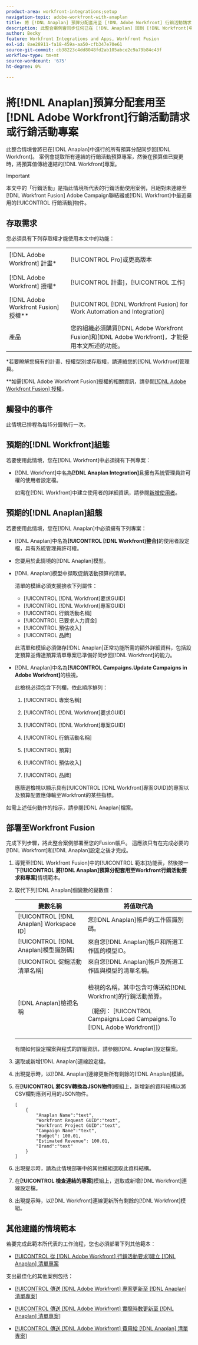 ```yaml
---
product-area: workfront-integrations;setup
navigation-topic: adobe-workfront-with-anaplan
title: 將 [!DNL Anaplan] 預算分配套用至 [!DNL Adobe Workfront] 行銷活動請求或行銷活動專案
description: 此整合案例會同步任何已在 [!DNL Anaplan] 回到 [!DNL Workfront]中進行的預算分配。 此案例會提取所有連結的行銷活動預算專案，然後在預算值已變更時，將預算值傳遞至連結的Workfront專案。
author: Becky
feature: Workfront Integrations and Apps, Workfront Fusion
exl-id: 8ae28911-fa18-459a-aa50-cfb347e70e61
source-git-commit: cb38223c4dd8048fd2ab105abce2c9a79b84c43f
workflow-type: tm+mt
source-wordcount: '675'
ht-degree: 0%

---
```


# 將[!DNL Anaplan]預算分配套用至[!DNL Adobe Workfront]行銷活動請求或行銷活動專案

此整合情境會將已在[!DNL Anaplan]中進行的所有預算分配同步回[!DNL Workfront]。 案例會提取所有連結的行銷活動預算專案，然後在預算值已變更時，將預算值傳給連結的[!DNL Workfront]專案。

>[!IMPORTANT]
>
>本文中的「行銷活動」是指此情境所代表的行銷活動使用案例，且絕對未連線至[!DNL Workfront Fusion] Adobe Campaign聯結器或[!DNL Workfront]中最近棄用的[!UICONTROL 行銷活動]物件。


## 存取需求

您必須具有下列存取權才能使用本文中的功能：

<table style="table-layout:auto"> 
 <col> 
 <col> 
 <tbody> 
  <tr> 
   <td role="rowheader">[!DNL Adobe Workfront] 計畫*</td> 
   <td> <p>[!UICONTROL Pro]或更高版本</p> </td> 
  </tr> 
  <tr data-mc-conditions=""> 
   <td role="rowheader">[!DNL Adobe Workfront] 授權*</td> 
   <td> <p>[!UICONTROL 計畫]，[!UICONTROL 工作]</p> </td> 
  </tr> 
  <tr> 
   <td role="rowheader">[!DNL Adobe Workfront Fusion] 授權**</td> 
   <td> <p>[!UICONTROL [!DNL Workfront Fusion] for Work Automation and Integration] </p> </td> 
  </tr> 
  <tr> 
   <td role="rowheader">產品</td> 
   <td>您的組織必須購買[!DNL Adobe Workfront Fusion]和[!DNL Adobe Workfront]，才能使用本文所述的功能。</td> 
  </tr> 
 </tbody> 
</table>

&#42;若要瞭解您擁有的計畫、授權型別或存取權，請連絡您的[!DNL Workfront]管理員。

&#42;&#42;如需[!DNL Adobe Workfront Fusion]授權的相關資訊，請參閱[[!DNL Adobe Workfront Fusion] 授權](https://experienceleague.adobe.com/en/docs/workfront-fusion/using/set-up-and-manage-fusion/licensing-and-operations-overviews/license-automation-vs-integration)。

## 觸發中的事件

此情境已排程為每15分鐘執行一次。

## 預期的[!DNL Workfront]組態

若要使用此情境，您在[!DNL Workfront]中必須擁有下列專案：

* [!DNL Workfront]中名為&#x200B;**[!DNL Anaplan Integration]**&#x200B;且擁有系統管理員許可權的使用者設定檔。

  如需在[!DNL Workfront]中建立使用者的詳細資訊，請參閱[新增使用者](../../administration-and-setup/add-users/create-and-manage-users/add-users.md)。

## 預期的[!DNL Anaplan]組態

若要使用此情境，您在[!DNL Anaplan]中必須擁有下列專案：

* [!DNL Anaplan]中名為&#x200B;**[!UICONTROL [!DNL Workfront]整合]**&#x200B;的使用者設定檔，具有系統管理員許可權。
* 您要用於此情境的[!DNL Anaplan]模型。
* [!DNL Anaplan]模型中擷取促銷活動預算的清單。

  清單的模組必須支援接收下列屬性：

   * [!UICONTROL [!DNL Workfront]要求GUID]
   * [!UICONTROL [!DNL Workfront]專案GUID]
   * [!UICONTROL 行銷活動名稱]
   * [!UICONTROL 已要求人力資金]
   * [!UICONTROL 預估收入]
   * [!UICONTROL 品牌]

  此清單和模組必須儲存[!DNL Anaplan]正常功能所需的額外詳細資料，包括設定預算並傳達預算清單專案已準備好同步回[!DNL Workfront]的能力。

* [!DNL Anaplan]中名為&#x200B;**[!UICONTROL Campaigns.Update Campaigns in Adobe Workfront]**&#x200B;的檢視。

  此檢視必須包含下列欄，依此順序排列：

   1. [!UICONTROL 專案名稱]

   2. [!UICONTROL [!DNL Workfront]要求GUID]

   3. [!UICONTROL [!DNL Workfront]專案GUID]

   4. [!UICONTROL 行銷活動名稱]

   5. [!UICONTROL 預算]

   6. [!UICONTROL 預估收入]

   7. [!UICONTROL 品牌]

  應篩選檢視以顯示具有[!UICONTROL [!DNL Workfront]專案GUID]的專案以及預算配置應傳輸至Workfront的某些指標。

如需上述任何動作的指示，請參閱[!DNL Anaplan]檔案。

## 部署至Workfront Fusion

完成下列步驟，將此整合案例部署至您的Fusion帳戶。 這應該只有在完成必要的[!DNL Workfront]和[!DNL Anaplan]設定之後才完成。

1. 導覽至[!DNL Workfront Fusion]中的[!UICONTROL 範本]功能表，然後按一下&#x200B;**[!UICONTROL 將[!DNL Anaplan]預算分配套用至Workfront行銷活動要求和專案]**&#x200B;情境範本。
1. 取代下列[!DNL Anaplan]個變數的變數值：

   <table style="table-layout:auto"> 
    <col> 
    </col> 
    <col> 
    </col> 
    <thead> 
     <tr> 
      <th>變數名稱</th> 
      <th>將值取代為</th> 
     </tr> 
    </thead> 
    <tbody> 
     <tr> 
      <td role="rowheader">[!UICONTROL [!DNL Anaplan] Workspace ID]</td> 
      <td>您[!DNL Anaplan]帳戶的工作區識別碼。</td> 
     </tr> 
     <tr> 
      <td role="rowheader">[!UICONTROL [!DNL Anaplan]模型識別碼] </td> 
      <td>來自您[!DNL Anaplan]帳戶和所選工作區的模型ID。</td> 
     </tr> 
     <tr> 
      <td role="rowheader">[!UICONTROL 促銷活動清單名稱]</td> 
      <td>來自您[!DNL Anaplan]帳戶及所選工作區與模型的清單名稱。</td> 
     </tr> 
     <tr> 
      <td role="rowheader">[!DNL Anaplan]檢視名稱</td> 
      <td> <p>檢視的名稱，其中包含可傳送給[!DNL Workfront]的行銷活動預算。</p> <p>（範例： [!UICONTROL Campaigns.Load Campaigns.To [!DNL Adobe Workfront]]） </p> </td> 
     </tr> 
    </tbody> 
   </table>

   有關如何設定檔案與程式的詳細資訊，請參閱[!DNL Anaplan]設定檔案。

1. 選取或新增[!DNL Anaplan]連線設定檔。
1. 出現提示時，以[!DNL Anaplan]連線更新所有剩餘的[!DNL Anaplan]模組。
1. 在&#x200B;**[!UICONTROL 將CSV轉換為JSON物件]**&#x200B;模組上，新增新的資料結構以將CSV欄對應到可用的JSON物件。

   <!-- [Copy](javascript:void(0);) -->
   <pre><code>[<br>    {<br>        "Anaplan Name":"text",<br>        "Workfront Request GUID":"text",<br>        "Workfront Project GUID":"text",<br>        "Campaign Name":"text",<br>        "Budget": 100.01,<br>        "Estimated Revenue": 100.01,<br>        "Brand":"text"<br>    }<br>]<br></code></pre>

1. 出現提示時，請為此情境部署中的其他模組選取此資料結構。
1. 在&#x200B;**[!UICONTROL 檢查連結的專案]**&#x200B;模組上，選取或新增[!DNL Workfront]連線設定檔。
1. 出現提示時，以[!DNL Workfront]連線更新所有剩餘的[!DNL Workfront]模組。

## 其他建議的情境範本

若要完成此範本所代表的工作流程，您也必須部署下列其他範本：

* [[!UICONTROL 從 [!DNL Adobe Workfront] 行銷活動要求]建立 [!DNL Anaplan] 清單專案](../../workfront-integrations-and-apps/adobe-workfront-with-anaplan/create-an-anaplan-list-item-from-a-workfront-campaign-request.md)

支出最佳化的其他案例包括：

* [[!UICONTROL 傳送 [!DNL Adobe Workfront] 專案更新至 [!DNL Anaplan] 清單專案]](../../workfront-integrations-and-apps/adobe-workfront-with-anaplan/send-workfront-project-updates-to-anaplan-list-item.md)

* [[!UICONTROL 傳送 [!DNL Adobe Workfront] 實際時數更新至 [!DNL Anaplan] 清單專案]](../../workfront-integrations-and-apps/adobe-workfront-with-anaplan/send-workfront-project-actual-hours-updates-to-anaplan-list-item.md)

* [[!UICONTROL 傳送 [!DNL Adobe Workfront] 費用給 [!DNL Anaplan] 清單專案]](../../workfront-integrations-and-apps/adobe-workfront-with-anaplan/send-workfront-project-expenses-to-anaplan-list-item.md)

